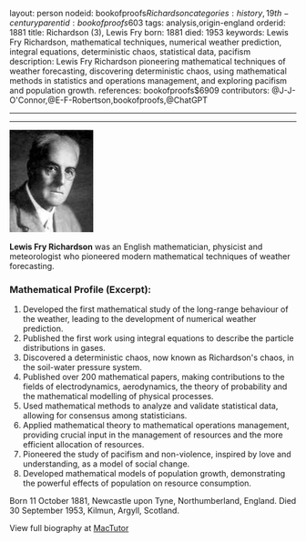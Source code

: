 layout: person
nodeid: bookofproofs$Richardson
categories: history,19th-century
parentid: bookofproofs$603
tags: analysis,origin-england
orderid: 1881
title: Richardson (3), Lewis Fry
born: 1881
died: 1953
keywords: Lewis Fry Richardson, mathematical techniques, numerical weather prediction, integral equations, deterministic chaos, statistical data, pacifism
description: Lewis Fry Richardson pioneering mathematical techniques of weather forecasting, discovering deterministic chaos, using mathematical methods in statistics and operations management, and exploring pacifism and population growth.
references: bookofproofs$6909
contributors: @J-J-O'Connor,@E-F-Robertson,bookofproofs,@ChatGPT

---



---

![Richardson.jpg](https://github.com/bookofproofs/bookofproofs.github.io/blob/main/_sources/_assets/images/portraits/Richardson.jpg?raw=true)

**Lewis Fry Richardson** was an English mathematician, physicist and meteorologist who pioneered modern mathematical techniques of weather forecasting.

### Mathematical Profile (Excerpt):
1. Developed the first mathematical study of the long-range behaviour of the weather, leading to the development of numerical weather prediction. 
2. Published the first work using integral equations to describe the particle distributions in gases. 
3. Discovered a deterministic chaos, now known as Richardson's chaos, in the soil-water pressure system.
4. Published over 200 mathematical papers, making contributions to the fields of electrodynamics, aerodynamics, the theory of probability and the mathematical modelling of physical processes. 
5. Used mathematical methods to analyze and validate statistical data, allowing for consensus among statisticians.
6. Applied mathematical theory to mathematical operations management, providing crucial input in the management of resources and the more efficient allocation of resources.
7. Pioneered the study of pacifism and non-violence, inspired by love and understanding, as a model of social change.
8. Developed mathematical models of population growth, demonstrating the powerful effects of population on resource consumption.

Born 11 October 1881, Newcastle upon Tyne, Northumberland, England. Died 30 September 1953, Kilmun, Argyll, Scotland.

View full biography at [MacTutor](https://mathshistory.st-andrews.ac.uk/Biographies/Richardson/)
